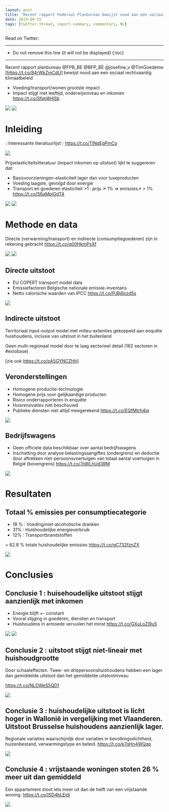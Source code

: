 ```yaml
---
layout: post
title: "Recent rapport Federaal Planbureau bewijst nood aan een sociaal rechtvaardig klimaatbeleid"
date: 2019-09-25
tags: [twitter-thread, report-summary, commentary, NL]
---
```


Read on Twitter: <a href="http://bit.ly/2lv5wQ0" target="_blank"><i class="fab fa-twitter-square fa-1x" title="twitter-thread"></i></a>

-----
* Do not remove this line (it will not be displayed)
{:toc}
-----

Recent rapport planbureau <span class="tweet-mention">@FPB_BE</span> <span class="tweet-mention">@BFP_BE</span> <span class="tweet-mention">@josefine_v</span>
<span class="tweet-mention">@TimGoedeme</span> [<a class="tweet-lnk" href="https://t.co/84rWkZmCdU]" target="_blank">https://t.co/84rWkZmCdU]</a> bewijst nood aan een sociaal rechtvaardig klimaatbeleid

* Voeding/transport/wonen grootste impact
* Impact stijgt met leeftijd, onderwijsniveau en inkomen <a class="tweet-lnk" href="https://t.co/Sfptj8HlSb" target="_blank">https://t.co/Sfptj8HlSb</a>

<img class='twimg' style='max-width: 60%' src='http://pbs.twimg.com/media/EFRjz1YXsAEeIkT.jpg'/>


<img class='twimg' style='max-width: 60%' src='http://pbs.twimg.com/media/EFRjz1fW4AAn6pp.jpg'/>


# Inleiding

💡Interessante literatuurlijst💡 <a class="tweet-lnk" href="https://t.co/TlNqEgPmCo" target="_blank">https://t.co/TlNqEgPmCo</a>

<img class='twimg' style='max-width: 60%' src='http://pbs.twimg.com/media/EFRj2KmXoAIiiMC.jpg'/>


Prijselasticiteitsliteratuur (impact inkomen op uitstoot) lijkt te suggereren dat:

- Basisvoorzieningen-elasticiteit lager dan voor luxeproducten
- Voeding laagste, gevolgd door energie
- Transport en goederen elasticiteit &gt;1 : prijs ↗️ 1% =&gt; emissies↗️  &gt; 1% <a class="tweet-lnk" href="https://t.co/S6aMpjGdT4" target="_blank">https://t.co/S6aMpjGdT4</a>

<img class='twimg' style='max-width: 60%' src='http://pbs.twimg.com/media/EFRj3gJW4AAbH9b.jpg'/>


<img class='twimg' style='max-width: 60%' src='http://pbs.twimg.com/media/EFRj3gLWwAEJ0au.jpg'/>


# Methode en data

Directe (verwarming/transport) en indirecte (consumptiegoederen) zijn in rekening gebracht <a class="tweet-lnk" href="https://t.co/q00HkmPsXf" target="_blank">https://t.co/q00HkmPsXf</a>

<img class='twimg' style='max-width: 60%' src='http://pbs.twimg.com/media/EFRj4XhXoAAqtWm.jpg'/>


<img class='twimg' style='max-width: 60%' src='http://pbs.twimg.com/media/EFRj4XpWsAAdUIF.jpg'/>


## Directe uitstoot

* EU COPERT transport model data
* Emissiefactoren Belgische nationale emissie-inventaris
* Netto calorische waarden van IPCC <a class="tweet-lnk" href="https://t.co/PJBj6xzd5s" target="_blank">https://t.co/PJBj6xzd5s</a>

<img class='twimg' style='max-width: 60%' src='http://pbs.twimg.com/media/EFRj5QKXYAA0ohp.jpg'/>


## Indirecte uitstoot

Territoriaal input-output model met milieu-extenties gekoppeld aan enquête huishoudens, inclusie van uitstoot in het buitenland

Geen multi-regionaal model door te laag sectorieel detail (162 sectoren in <span class="tweet-hashtag">#exiobase</span>)

[zie ook <a class="tweet-lnk" href="https://t.co/pA5GYNCZHh]" target="_blank">https://t.co/pA5GYNCZHh]</a>

## Veronderstellingen

* Homogene productie-technologie
* Homogene prijs voor gelijkaardige producten
* Risico onderrapporteren in enquête
* Huisrenovaties niet beschouwd
* Publieke diensten niet altijd meegerekend <a class="tweet-lnk" href="https://t.co/EQfMtrh4iq" target="_blank">https://t.co/EQfMtrh4iq</a>

<img class='twimg' style='max-width: 60%' src='http://pbs.twimg.com/media/EFRj6PaWsAElzSj.jpg'/>


## Bedrijfswagens

* Geen officiele data beschikbaar over aantal bedrijfswagens
* Inschatting door analyse belastingsaangiftes (ondergrens) en deductie door aftrekken niet-persoonsvoertuigen van totaal aantal voertuigen in België (bovengrens) <a class="tweet-lnk" href="https://t.co/7nWLhUd3RM" target="_blank">https://t.co/7nWLhUd3RM</a>

<img class='twimg' style='max-width: 60%' src='http://pbs.twimg.com/media/EFRj7NvWsAAc823.jpg'/>


# Resultaten

## Totaal % emissies per consumptiecategorie

* 18 % : Voeding/niet-alcoholische dranken
* 31%  : Huishoudelijke energieverbruik
* 12%  : Transportbrandstoffen

= 62.8 % totale huishoudelijke emissies <a class="tweet-lnk" href="https://t.co/gC732fznZX" target="_blank">https://t.co/gC732fznZX</a>

<img class='twimg' style='max-width: 60%' src='http://pbs.twimg.com/media/EFRj_L9X4AECF-m.jpg'/>

# Conclusies

## Conclusie 1 : huisehoudelijke uitstoot stijgt aanzienlijk met inkomen

* Energie blijft +- constant
* Vooral stijging in goederen, diensten en transport
* Huishoudens in armoede vervuilen het minst <a class="tweet-lnk" href="https://t.co/GXuLoZI9u5" target="_blank">https://t.co/GXuLoZI9u5</a>

<img class='twimg' style='max-width: 60%' src='http://pbs.twimg.com/media/EFRkYanXsAAUvub.jpg'/>


<img class='twimg' style='max-width: 60%' src='http://pbs.twimg.com/media/EFRkYarXkAEV1Sp.jpg'/>


## Conclusie 2 : uitstoot stijgt niet-lineair met huishoudgrootte

Door schaaleffecten. Twee- en driepersoonshuishoudens hebben een lager dan gemiddelde uitstoot dan het gemiddelde uitstootniveau

<a class="tweet-lnk" href="https://t.co/NLDWeS5QD1" target="_blank">https://t.co/NLDWeS5QD1</a>

<img class='twimg' style='max-width: 60%' src='http://pbs.twimg.com/media/EFRkuZvXYAEkcRj.jpg'/>


## Conclusie 3 : huishoudelijke uitstoot is licht hoger in Wallonië in vergelijking met Vlaanderen. Uitstoot Brusselse huishoudens aanzienlijk lager.

Regionale variaties waarschijnlijk door variaties in bevolkingsdichtheid, huizenbestand, verwarmingstype en beleid. <a class="tweet-lnk" href="https://t.co/k7qHn4WQqp" target="_blank">https://t.co/k7qHn4WQqp</a>

<img class='twimg' style='max-width: 60%' src='http://pbs.twimg.com/media/EFRlCoSX4AE1qEM.jpg'/>


## Conclusie 4 : vrijstaande woningen stoten 26 % meer uit dan gemiddeld

Een appartement stoot iets meer uit dan de helft van een vrijstaande woning. <a class="tweet-lnk" href="https://t.co/ISD4bLEldl" target="_blank">https://t.co/ISD4bLEldl</a>

<img class='twimg' style='max-width: 60%' src='http://pbs.twimg.com/media/EFRlXKtWwAA9lAy.jpg'/>
